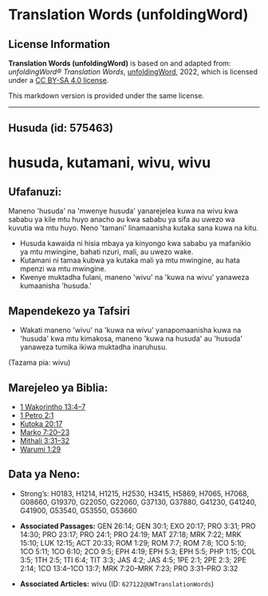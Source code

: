 # Translation Words (unfoldingWord)

## License Information

**Translation Words (unfoldingWord)** is based on and adapted from: _unfoldingWord® Translation Words_, [unfoldingWord](https://unfoldingword.org/utw), 2022, which is licensed under a [CC BY-SA 4.0 license](https://creativecommons.org/licenses/by-sa/4.0/legalcode.en).

This markdown version is provided under the same license.



--------------------------------

## Husuda (id: 575463)

husuda, kutamani, wivu, wivu
============================

Ufafanuzi:
----------

Maneno 'husuda' na 'mwenye husuda' yanarejelea kuwa na wivu kwa sababu ya kile mtu huyo anacho au kwa sababu ya sifa au uwezo wa kuvutia wa mtu huyo. Neno 'tamani' linamaanisha kutaka sana kuwa na kitu.

* Husuda kawaida ni hisia mbaya ya kinyongo kwa sababu ya mafanikio ya mtu mwingine, bahati nzuri, mali, au uwezo wake.
* Kutamani ni tamaa kubwa ya kutaka mali ya mtu mwingine, au hata mpenzi wa mtu mwingine.
* Kwenye muktadha fulani, maneno 'wivu' na 'kuwa na wivu' yanaweza kumaanisha 'husuda.'

Mapendekezo ya Tafsiri
----------------------

* Wakati maneno 'wivu' na 'kuwa na wivu' yanapomaanisha kuwa na 'husuda' kwa mtu kimakosa, maneno 'kuwa na husuda' au 'husuda' yanaweza tumika ikiwa muktadha inaruhusu.

(Tazama pia: wivu)

Marejeleo ya Biblia:
--------------------

* [1 Wakorintho 13:4–7](https://ref.ly/1Cor13:4-1Cor13:7)
* [1 Petro 2:1](https://ref.ly/1Pet2:1)
* [Kutoka 20:17](https://ref.ly/Exod20:17)
* [Marko 7:20–23](https://ref.ly/Mark7:20-Mark7:23)
* [Mithali 3:31–32](https://ref.ly/Prov3:31-Prov3:32)
* [Warumi 1:29](https://ref.ly/Rom1:29)

Data ya Neno:
-------------

* Strong’s: H0183, H1214, H1215, H2530, H3415, H5869, H7065, H7068, G08660, G19370, G22050, G22060, G37130, G37880, G41230, G41240, G41900, G53540, G53550, G53660

* **Associated Passages:** GEN 26:14; GEN 30:1; EXO 20:17; PRO 3:31; PRO 14:30; PRO 23:17; PRO 24:1; PRO 24:19; MAT 27:18; MRK 7:22; MRK 15:10; LUK 12:15; ACT 20:33; ROM 1:29; ROM 7:7; ROM 7:8; 1CO 5:10; 1CO 5:11; 1CO 6:10; 2CO 9:5; EPH 4:19; EPH 5:3; EPH 5:5; PHP 1:15; COL 3:5; 1TH 2:5; 1TI 6:4; TIT 3:3; JAS 4:2; JAS 4:5; 1PE 2:1; 2PE 2:3; 2PE 2:14; 1CO 13:4–1CO 13:7; MRK 7:20–MRK 7:23; PRO 3:31–PRO 3:32
* **Associated Articles:** wivu (ID: `627122@UWTranslationWords`)

